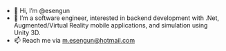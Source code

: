 - 👋 Hi, I’m @esengun
- 👀 I’m a software engineer, interested in backend development with .Net, Augmented/Virtual Reality mobile applications, and simulation using Unity 3D.
- 📫 Reach me via m.esengun@hotmail.com

<!---
esengun/esengun is a ✨ special ✨ repository because its `README.md` (this file) appears on your GitHub profile.
You can click the Preview link to take a look at your changes.
--->
